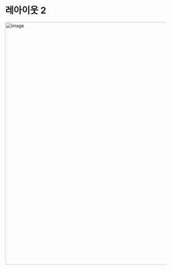 # 레아이웃 2

<img width="758" alt="image" src="https://user-images.githubusercontent.com/83554018/183348827-6bc930b0-fe7d-4676-b8ea-2fefd95c3918.png">
